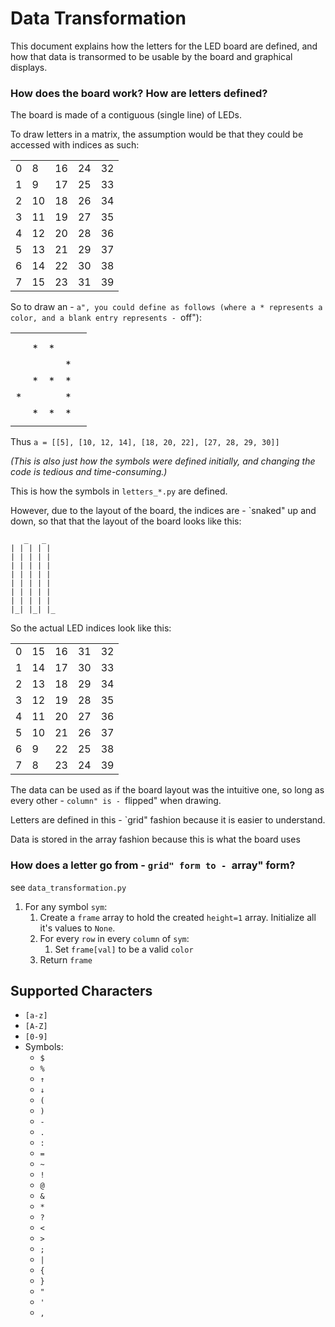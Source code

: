 # Data Transformation

This document explains how the letters for the LED board are defined, and how that data is transormed to be usable by the board and graphical displays.

### How does the board work? How are letters defined?
The board is made of a contiguous (single line) of LEDs.

To draw letters in a matrix, the assumption would be that they could be accessed with indices as such:

|    |    |   |   |   |
|--- |--- |---|---|---|
| 0  | 8  | 16 | 24 | 32 |
| 1  | 9  | 17 | 25 | 33 |
| 2  | 10 | 18 | 26 | 34 |
| 3  | 11 | 19 | 27 | 35 |
| 4  | 12 | 20 | 28 | 36 |
| 5  | 13 | 21 | 29 | 37 |
| 6  | 14 | 22 | 30 | 38 |
| 7  | 15 | 23 | 31 | 39 |

So to draw an - `a", you could define as follows (where a * represents a color, and a blank entry represents - `off"):

|    |    |   |   |   |
|--- |--- |---|---|---|
|   |   |   |   |  |
|   |   |   |   |  |
|   | * | * |   |  |
|   |   |   | * |  |
|   | * | * | * |  |
| * |   |   | * |  |
|   | * | * | * |  |
|   |   |   |   |  |

Thus `a = [[5], [10, 12, 14], [18, 20, 22], [27, 28, 29, 30]]`

*(This is also just how the symbols were defined initially, and changing the code is tedious and time-consuming.)*

This is how the symbols in `letters_*.py` are defined.

However, due to the layout of the board, the indices are - `snaked" up and down, so that that the layout of the board looks like this:

```
   _   _   
| | | | |
| | | | |
| | | | |
| | | | |
| | | | |
| | | | |
| | | | |
|_| |_| |_
```
So the actual LED indices look like this:

|    |    |   |   |   |
|--- |--- |---|---|---|
| 0  | 15 | 16 | 31 | 32 |
| 1  | 14 | 17 | 30 | 33 |
| 2  | 13 | 18 | 29 | 34 |
| 3  | 12 | 19 | 28 | 35 |
| 4  | 11 | 20 | 27 | 36 |
| 5  | 10 | 21 | 26 | 37 |
| 6  | 9  | 22 | 25 | 38 |
| 7  | 8  | 23 | 24 | 39 |

The data can be used as if the board layout was the intuitive one, so long as every other - `column" is - `flipped" when drawing.

Letters are defined in this - `grid" fashion because it is easier to understand. 

Data is stored in the array fashion because this is what the board uses

### How does a letter go from - `grid" form to - `array" form?

see `data_transformation.py`
1. For any symbol `sym`:
    1. Create a `frame` array to hold the created `height=1` array. Initialize all it's values to `None`.
    1. For every `row` in every `column` of `sym`:
        1. Set `frame[val]` to be a valid `color`
    1. Return `frame`

## Supported Characters
- `[a-z]`
- `[A-Z]`
- `[0-9]`
- Symbols:
    - `$`
    - `%`
    - `↑`
    - `↓`
    - `(`
    - `)`
    - `-`
    - `.`
    - `:`
    - `=`
    - `~`
    - `!`
    - `@`
    - `&`
    - `*`
    - `?`
    - `<`
    - `>`
    - `;`
    - `|`
    - `{`
    - `}`
    - `"`
    - `'`
    - `,`
